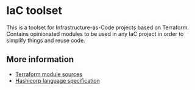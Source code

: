 # IaC toolset #

This is a toolset for Infrastructure-as-Code projects based on Terraform.  
Contains opinionated modules to be used in any IaC project in order to simplify things and reuse code.

## More information ##

* [Terraform module sources](https://www.terraform.io/docs/language/modules/sources.html)
* [Hashicorp language specification](https://github.com/hashicorp/hcl/blob/main/hclsyntax/spec.md)
